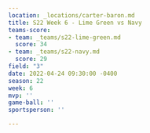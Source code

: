 ```yaml
---
location: _locations/carter-baron.md
title: S22 Week 6 - Lime Green vs Navy
teams-score:
- team: _teams/s22-lime-green.md
  score: 34
- team: _teams/s22-navy.md
  score: 29
field: "3"
date: 2022-04-24 09:30:00 -0400
season: 22
week: 6
mvp: ''
game-ball: ''
sportsperson: ''

---
```

